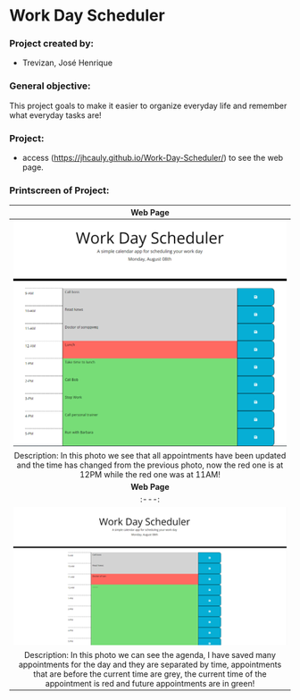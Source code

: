 # Work Day Scheduler

### Project created by:
- Trevizan, José Henrique

### General objective: 
This project goals to make it easier to organize everyday life and remember what everyday tasks are!


### Project:
- access (https://jhcauly.github.io/Work-Day-Scheduler/) to see the web page.

### Printscreen of Project:

| **Web Page** |
| :---: |
| <img src="https://github.com/jhcauly/Work-Day-Scheduler/blob/main/assets/img/new%20hora.png?raw=true" width="600"> |
|Description: In this photo we see that all appointments have been updated and the time has changed from the previous photo, now the red one is at 12PM while the red one was at 11AM! |
| **Web Page** |
| :---: |
| <img src="https://github.com/jhcauly/Work-Day-Scheduler/blob/main/assets/img/pagina.png?raw=true" width="600"> |
|Description: In this photo we can see the agenda, I have saved many appointments for the day and they are separated by time, appointments that are before the current time are grey, the current time of the appointment is red and future appointments are in green! |
